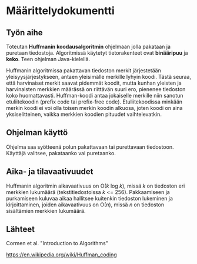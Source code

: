 # Määrittelydokumentti

## Työn aihe

Toteutan **Huffmanin koodausalgoritmin** ohjelmaan jolla pakataan ja puretaan tiedostoja. Algoritmissä käytetyt tietorakenteet ovat **binääripuu** ja **keko**. Teen ohjelman Java-kielellä.

Huffmanin algoritmissa pakattavan tiedoston merkit järjestetään yleisyysjärjestykseen, antaen yleisimälle merkille lyhyin koodi. Tästä seuraa, että harvinaiset merkit saavat pidemmät koodit, mutta kunhan yleisten ja harvinaisten merkkien määrässä on riittävän suuri ero, pienenee tiedoston koko huomattavasti. Huffman-koodi antaa jokaiselle merkille niin sanotun etuliitekoodin (prefix code tai prefix-free code). Etuliitekoodissa minkään merkin koodi ei voi olla toisen merkin koodin alkuosa, joten koodi on aina yksiselitteinen, vaikka merkkien koodien pituudet vaihtelevatkin.

## Ohjelman käyttö

Ohjelma saa syötteenä polun pakattavaan tai purettavaan tiedostoon. Käyttäjä valitsee, pakataanko vai puretaanko.

## Aika- ja tilavaativuudet

Huffmanin algoritmin aikavaativuus on O(*k* log *k*), missä *k* on tiedoston eri merkkien lukumäärä (tekstitiedostoissa *k* <= 256). Pakkaamiseen ja purkamiseen kuluvaa aikaa hallitsee kuitenkin tiedoston lukeminen ja kirjoittaminen, joiden aikavaativuus on O(*n*), missä *n* on tiedoston sisältämien merkkien lukumäärä.

## Lähteet 

Cormen et al. "Introduction to Algorithms"

https://en.wikipedia.org/wiki/Huffman_coding
